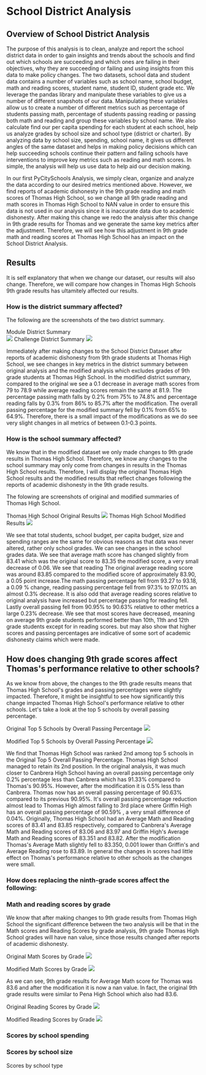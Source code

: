 # School District Analysis 

## Overview of School District Analysis 
The purpose of this analysis is to clean, analyze and report the school district data in order to gain insights and trends about the schools and find out which schools are succeeding and which ones are failing in their objectives, why they are succeeding or failing and using insights from this data to make policy changes. The two datasets, school data and student data contains a number of variables such as school name, school budget, math and reading scores, student name, student ID, student grade etc. We leverage the pandas library and manipulate these variables to give us a number of different snapshots of our data. Manipulating these variables allow us to create a number of different metrics such as percentage of students passing math, percentage of students passing reading or passing both math and reading and group these variables by school name. We also calculate find our per capita spending for each student at each school, help us analyze grades by school size and school type (district or charter). By analyzing data by school size, spending, school name, it gives us different angles of the same dataset and helps in making policy decisions which can help succeeding schools continue their pattern and failing schools have interventions to improve key metrics such as reading and math scores. In simple, the analysis will help us use data to help aid our decision making. 

In our first PyCitySchools Analysis, we simply clean, organize and analyze the data according to our desired metrics mentioned above. However, we find reports of academic dishonesty in the 9th grade reading and math scores of Thomas High School, so we change all 9th grade reading and math scores in Thomas High School to NAN value in order to ensure this data is not used in our analysis since it is inaccurate data due to academic dishonesty. After making this change we redo the analysis after this change in 9th grade results for Thomas and we generate the same key metrics after the adjustment. Therefore, we will see how this adjustment in 9th grade math and reading scores at Thomas High School has an impact on the School District Analysis. 

## Results 
It is self explanatory that when we change our dataset, our results will also change. Therefore, we will compare how changes in Thomas High Schools 9th grade results has ultamitely affected our results. 

### How is the district summary affected?
The following are the screenshots of the two district summary. 

Module District Summary              
![](Pictures/Module_PyCitySchools/district_summary_module.PNG)
Challenge District Summary 
![](Pictures/Challenge_PyCitySchools/district_summary_challenge.PNG)

Immediately after making changes to the School District Dataset after reports of academic dishonesty from 9th grade students at Thomas High School, we see changes in key metrics in the district summary between original analysis and the modified analysis which excludes grades of 9th grade students at Thomas High School. In the modified district summary, compared to the original we see a 0.1 decrease in average math scores from 79 to 78.9 while average reading scores remain the same at 81.9. The percentage passing math falls by 0.2% from 75% to 74.8% and percentage reading falls by 0.3% from 86% to 85.7% after the modification. The overall passing percentage for the modified summary fell by 0.1% from 65% to 64.9%. Therefore, there is a small impact of the modifications as we do see very slight changes in all metrics of between 0.1-0.3 points. 

### How is the school summary affected?

We know that in the modified dataset we only made changes to 9th grade results in Thomas High School. Therefore, we know any changes to the school summary may only come from changes in results in the Thomas High School results. Therefore, I will display the original Thomas High School results and the modified results that reflect changes following the reports of academic dishonesty in the 9th grade results. 

The folowing are screenshots of original and modified summaries of Thomas High School. 

Thomas High School Original Results 
![](Pictures/Module_PyCitySchools/THS_original_data.PNG)
Thomas High School Modified Results 
![](Pictures/Challenge_PyCitySchools/THS_modified_data.PNG)


We see that total students, school budget, per capita budget, size and spending ranges are the same for obvious reasons as that data was never altered, rather only school grades. We can see changes in the school grades data. We see that average math score has changed slightly from 83.41 which was the original score to 83.35 the modified score, a very small decrease of 0.06. We see that reading The original average reading score was around 83.85 compared to the modified score of approximately 83.90, a 0.05 point increase.The math passing percentage fell from 93.27 to 93.18, a 0.09 % change, reading passing percentage fell from 97.3% to 97.01% an almost 0.3% decrease. It is also odd that average reading scores relative to original analysis have increased but percentage passing for reading fell.  Lastly overall passing fell from 90.95% to 90.63% relative to other metrics a large 0.23% decrease. We see that most scores have decreased, meaning on average 9th grade students performed better than 10th, 11th and 12th grade students except for in reading scores. but may also show that higher scores and passing percentages are indicative of some sort of academic dishonesty claims which were made. 

## How does changing 9th grade scores affect Thomas's performance relative to other schools?

As we know from above, the changes to the 9th grade results means that Thomas High School's grades and passing percentages were slightly impacted. Therefore, it might be insightful to see how significantly this change impacted Thomas High School's performance relative to other schools. Let's take a look at the top 5 schools by overall passing percentage. 

Original Top 5 Schools by Overall Passing Percentage 
![](Pictures/Module_PyCitySchools/top_schools_module.PNG)

Modified Top 5 Schools by Overall Passing Percentage 
![](Pictures/Challenge_PyCitySchools/top_schools_challenge.PNG)


We find that Thomas High School was ranked 2nd among top 5 schools in the Original Top 5 Overall Passing Percentage. Thomas High School managed to retain its 2nd position. In the original analysis, it was much closer to Canbrera High School having an overall passing percentage only 0.2% percentage less than Canbrera which has 91.33% compared to Thomas's 90.95%. However, after the modification it is 0.5% less than Canbrera. Thomas now has an overall passing percentage of 90.63% compared to its previous 90.95%. It's overall passing percentage reduction almost lead to Thomas High almost falling to 3rd place where Griffin High has an overall passing percentage of 90.59% , a very small difference of 0.04%. Originally, Thomas High School had an Average Math and Reading scores of 83.41 and 83.85 respectively, compared to Canbrera's Average Math and Reading scores of 83.06 and 83.97 and Griffin High's Average Math and Reading scores of 83.351 and 83.82. After the modification Thomas's Average Math slightly fell to 83.350, 0.001 lower than Griffin's and Average Reading rose to 83.89. In general the changes in scores had little effect on Thomas's performance relative to other schools as the changes were small. 

### How does replacing the ninth-grade scores affect the following:

### Math and reading scores by grade

We know that after making changes to 9th grade results from Thomas High School the significant difference between the two analysis will be that in the Math scores and Reading Scores by grade analysis, 9th grade Thomas High School grades will have nan value, since those results changed after reports of academic dishonesty. 

Original Math Scores by Grade 
![](Pictures/Module_PyCitySchools/math_scores_by_grade_module.PNG)

Modified Math Scores by Grade 
![](Pictures/Challenge_PyCitySchools/math_scores_by_grade_challenge.PNG)

As we can see, 9th grade results for Average Math score for Thomas was 83.6 and after the modification it is now a nan value. In fact, the original 9th grade results were similar to Pena High School which also had 83.6. 

Original Reading Scores by Grade 
![](Pictures/Module_PyCitySchools/reading_scores_by_grade_module.PNG)

Modified Reading Scores by Grade 
![](Pictures/Challenge_PyCitySchools/reading_scores_by_grade_challenge.PNG)

### Scores by school spending
### Scores by school size


Scores by school type

